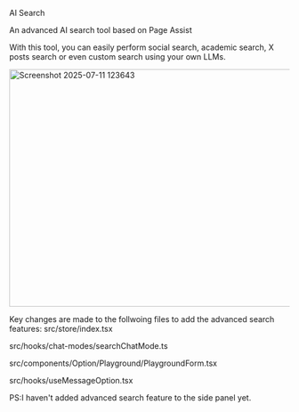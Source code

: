 AI Search

An advanced AI search tool based on Page Assist

With this tool, you can easily perform social search, academic search, X posts search or even custom search using your own LLMs.

<img width="911" height="427" alt="Screenshot 2025-07-11 123643" src="https://github.com/user-attachments/assets/7819e7a4-fd48-46c8-bc4a-fe9fc4a40efe" />


Key changes are made to the follwoing files to add the advanced search features:
src/store/index.tsx

src/hooks/chat-modes/searchChatMode.ts

src/components/Option/Playground/PlaygroundForm.tsx

src/hooks/useMessageOption.tsx 


PS:I haven't added advanced search feature to the side panel yet.
